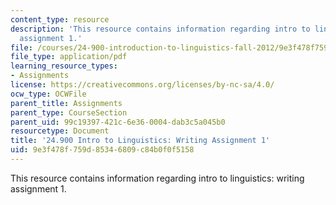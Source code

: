 ```yaml
---
content_type: resource
description: 'This resource contains information regarding intro to linguistics: writing
  assignment 1.'
file: /courses/24-900-introduction-to-linguistics-fall-2012/9e3f478f759d85346809c84b0f0f5158_MIT24_900F12_Assignment1.pdf
file_type: application/pdf
learning_resource_types:
- Assignments
license: https://creativecommons.org/licenses/by-nc-sa/4.0/
ocw_type: OCWFile
parent_title: Assignments
parent_type: CourseSection
parent_uid: 99c19397-421c-6e36-0004-dab3c5a045b0
resourcetype: Document
title: '24.900 Intro to Linguistics: Writing Assignment 1'
uid: 9e3f478f-759d-8534-6809-c84b0f0f5158
---
```

This resource contains information regarding intro to linguistics: writing assignment 1.